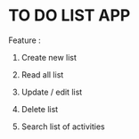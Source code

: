 # TO DO LIST APP

Feature :
1. Create new list

1. Read all list

1. Update / edit list

1. Delete list

1. Search list of activities